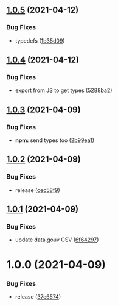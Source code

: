 ## [1.0.5](https://github.com/SocialGouv/codes-naf/compare/v1.0.4...v1.0.5) (2021-04-12)


### Bug Fixes

* typedefs ([1b35d09](https://github.com/SocialGouv/codes-naf/commit/1b35d09b79c346f18792019deaab63b3d4c5c15a))

## [1.0.4](https://github.com/SocialGouv/codes-naf/compare/v1.0.3...v1.0.4) (2021-04-12)


### Bug Fixes

* export from JS to get types ([5288ba2](https://github.com/SocialGouv/codes-naf/commit/5288ba298b40f3bb65674b4c171caf3ca14533da))

## [1.0.3](https://github.com/SocialGouv/codes-naf/compare/v1.0.2...v1.0.3) (2021-04-09)


### Bug Fixes

* **npm:** send types too ([2b99ea1](https://github.com/SocialGouv/codes-naf/commit/2b99ea1f2f87e7e1d7e2b4ad82ccdf8bbc3a0bc9))

## [1.0.2](https://github.com/SocialGouv/codes-naf/compare/v1.0.1...v1.0.2) (2021-04-09)


### Bug Fixes

* release ([cec58f9](https://github.com/SocialGouv/codes-naf/commit/cec58f969c05a173fc7b363516a997a6f49d44f2))

## [1.0.1](https://github.com/SocialGouv/codes-naf/compare/v1.0.0...v1.0.1) (2021-04-09)


### Bug Fixes

* update data.gouv CSV ([6f64297](https://github.com/SocialGouv/codes-naf/commit/6f64297d1496b5032be93c645b2e857c630d0676))

# 1.0.0 (2021-04-09)


### Bug Fixes

* release ([37c6574](https://github.com/SocialGouv/codes-naf/commit/37c6574421de08510e47a540eca700e9dbbd8f63))
